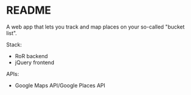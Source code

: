 # README

A web app that lets you track and map places on your so-called "bucket list".

Stack:
* RoR backend
* jQuery frontend

APIs:
* Google Maps API/Google Places API
